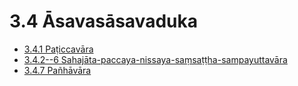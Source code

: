 # 3.4 Āsavasāsavaduka

* [3.4.1 Paṭiccavāra](3.4/3.4.1.md)
* [3.4.2--6 Sahajāta-paccaya-nissaya-saṃsaṭṭha-sampayuttavāra](3.4/3.4.2--6.md)
* [3.4.7 Pañhāvāra](3.4/3.4.7.md)
